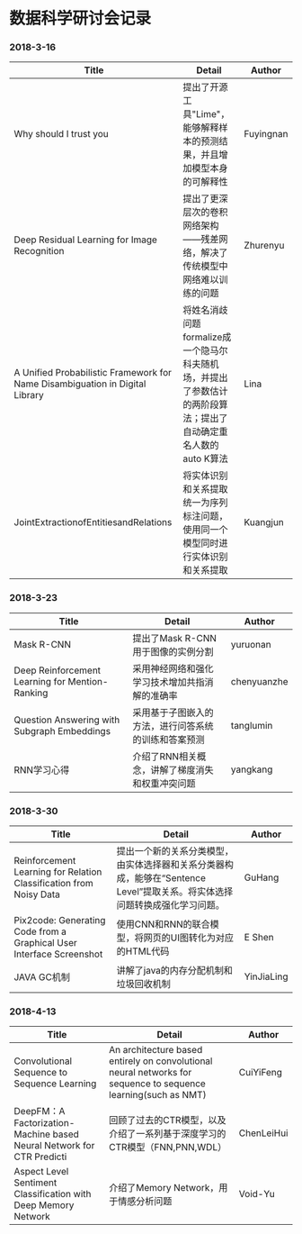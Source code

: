 # 数据科学研讨会记录

### 2018-3-16
| Title                                    | Detail                                   | Author    |
| ---------------------------------------- | ---------------------------------------- | --------- |
| Why should I trust you                   | 提出了开源工具"Lime"，能够解释样本的预测结果，并且增加模型本身的可解释性  | Fuyingnan |
| Deep Residual Learning for Image Recognition | 提出了更深层次的卷积网络架构——残差网络，解决了传统模型中网络难以训练的问题   | Zhurenyu  |
| A Unified Probabilistic Framework for Name Disambiguation in Digital Library | 将姓名消歧问题formalize成一个隐马尔科夫随机场，并提出了参数估计的两阶段算法；提出了自动确定重名人数的auto K算法 | Lina      |
| JointExtractionofEntitiesandRelations    | 将实体识别和关系提取统一为序列标注问题，使用同一个模型同时进行实体识别和关系提取 | Kuangjun  |

### 2018-3-23
| Title                                    | Detail                     | Author      |
| ---------------------------------------- | -------------------------- | ----------- |
| Mask R-CNN                               | 提出了Mask R-CNN用于图像的实例分割     | yuruonan    |
| Deep Reinforcement Learning for Mention-Ranking | 采用神经网络和强化学习技术增加共指消解的准确率    | chenyuanzhe |
| Question Answering with Subgraph Embeddings | 采用基于子图嵌入的方法，进行问答系统的训练和答案预测 | tanglumin   |
| RNN学习心得                                  | 介绍了RNN相关概念，讲解了梯度消失和权重冲突问题  | yangkang    |

### 2018-3-30
| Title                                    | Detail                                   | Author     |
| ---------------------------------------- | ---------------------------------------- | ---------- |
| Reinforcement Learning for Relation Classification from Noisy Data | 提出一个新的关系分类模型，由实体选择器和关系分类器构成，能够在“Sentence Level”提取关系。将实体选择问题转换成强化学习问题。 | GuHang     |
| Pix2code: Generating Code from a Graphical User Interface Screenshot | 使用CNN和RNN的联合模型，将网页的UI图转化为对应的HTML代码       | E Shen     |
| JAVA GC机制                                | 讲解了java的内存分配机制和垃圾回收机制                    | YinJiaLing |

### 2018-4-13
| Title                                    | Detail                                   | Author     |
| ---------------------------------------- | ---------------------------------------- | ---------- |
| Convolutional Sequence to Sequence Learning | An architecture based entirely on convolutional neural networks for sequence to sequence learning(such as NMT) | CuiYiFeng  |
| DeepFM：A Factorization-Machine based Neural Network for CTR Predicti | 回顾了过去的CTR模型，以及介绍了一系列基于深度学习的CTR模型（FNN,PNN,WDL） | ChenLeiHui |
| Aspect Level Sentiment Classification with Deep Memory Network | 介绍了Memory Network，用于情感分析问题               | Void-Yu    |

